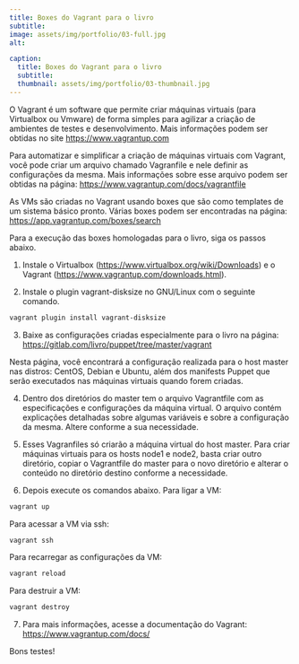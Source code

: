 ```yaml
---
title: Boxes do Vagrant para o livro
subtitle:
image: assets/img/portfolio/03-full.jpg
alt: 

caption:
  title: Boxes do Vagrant para o livro
  subtitle:
  thumbnail: assets/img/portfolio/03-thumbnail.jpg
---
```

O Vagrant é um software que permite criar máquinas virtuais (para Virtualbox ou Vmware) de forma simples para agilizar a criação de ambientes de testes e desenvolvimento. Mais informações podem ser obtidas no site https://www.vagrantup.com

Para automatizar e simplificar a criação de máquinas virtuais com Vagrant, você pode criar um arquivo chamado Vagranfile e nele definir as configurações da mesma. Mais informações sobre esse arquivo podem ser obtidas na página: https://www.vagrantup.com/docs/vagrantfile

As VMs são criadas no Vagrant usando boxes que são como templates de um sistema básico pronto. Várias boxes podem ser encontradas na página: https://app.vagrantup.com/boxes/search

Para a execução das boxes homologadas para o livro, siga os passos abaixo.

1) Instale o Virtualbox (https://www.virtualbox.org/wiki/Downloads) e o Vagrant (https://www.vagrantup.com/downloads.html).

2) Instale o plugin vagrant-disksize no GNU/Linux com o seguinte comando.

```bash
vagrant plugin install vagrant-disksize
```

3) Baixe as configurações criadas especialmente para o livro na página: https://gitlab.com/livro/puppet/tree/master/vagrant

Nesta página, você encontrará a configuração realizada para o host master nas distros: CentOS, Debian e Ubuntu, além dos manifests Puppet que serão executados nas máquinas virtuais quando forem criadas.

4) Dentro dos diretórios do master tem o arquivo Vagrantfile com as especificações e configurações da máquina virtual. O arquivo contém explicações detalhadas sobre algumas variáveis e sobre a configuração da mesma. Altere conforme a sua necessidade.

5) Esses Vagranfiles só criarão a máquina virtual do host master. Para criar máquinas virtuais para os hosts node1 e node2, basta criar outro diretório, copiar o Vagrantfile do master para o novo diretório e alterar o conteúdo no diretório destino conforme a necessidade.

6) Depois execute os comandos abaixo.
Para ligar a VM:

```bash
vagrant up
```

Para acessar a VM via ssh:

```bash
vagrant ssh
```

Para recarregar as configurações da VM:

```bash
vagrant reload
```

Para destruir a VM:

```bash
vagrant destroy
```

7) Para mais informações, acesse a documentação do Vagrant: https://www.vagrantup.com/docs/

Bons testes!
